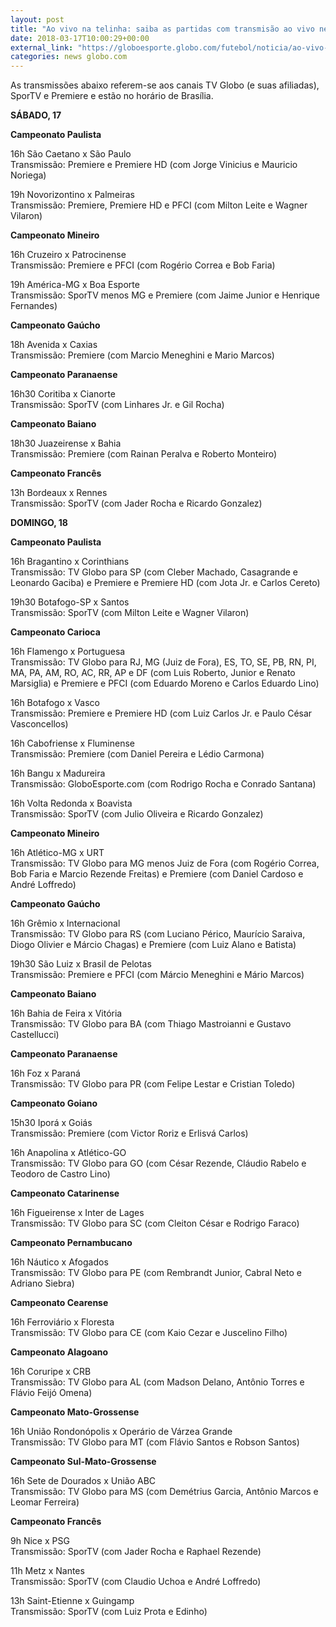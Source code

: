 ```yaml
---
layout: post
title: "Ao vivo na telinha: saiba as partidas com transmisão ao vivo neste fim de semana"
date: 2018-03-17T10:00:29+00:00
external_link: "https://globoesporte.globo.com/futebol/noticia/ao-vivo-na-telinha-saiba-as-partidas-com-transmissao-ao-vivo-neste-fim-de-semana.ghtml"
categories: news globo.com
---
```

 
 
 

 
 
 
 

As transmissões abaixo referem-se aos canais TV Globo (e suas afiliadas), SporTV e Premiere e estão no horário de Brasília.

 
 
 

**SÁBADO, 17**

 
 
 

**Campeonato Paulista**

 
 
 

16h São Caetano x São Paulo  
Transmissão: Premiere e Premiere HD (com Jorge Vinicius e Mauricio Noriega)

 
 
 

19h Novorizontino x Palmeiras  
Transmissão: Premiere, Premiere HD e PFCI (com Milton Leite e Wagner Vilaron)

 
 
 

**Campeonato Mineiro**

 
 
 

16h Cruzeiro x Patrocinense  
Transmissão: Premiere e PFCI (com Rogério Correa e Bob Faria)

 
 
 

19h América-MG x Boa Esporte  
Transmissão: SporTV menos MG e Premiere (com Jaime Junior e Henrique Fernandes)

 
 
 

**Campeonato Gaúcho**

 
 
 

18h Avenida x Caxias  
Transmissão: Premiere (com Marcio Meneghini e Mario Marcos)

 
 
 

**Campeonato Paranaense**

 
 
 

16h30 Coritiba x Cianorte  
Transmissão: SporTV (com Linhares Jr. e Gil Rocha)

 
 
 

**Campeonato Baiano**

 
 
 

18h30 Juazeirense x Bahia  
Transmissão: Premiere (com Rainan Peralva e Roberto Monteiro)

 
 
 

**Campeonato Francês**

 
 
 

13h Bordeaux x Rennes  
Transmissão: SporTV (com Jader Rocha e Ricardo Gonzalez)

 
 
 

**DOMINGO, 18**

 
 
 

**Campeonato Paulista**

 
 
 

16h Bragantino x Corinthians  
Transmissão: TV Globo para SP (com Cleber Machado, Casagrande e Leonardo Gaciba) e Premiere e Premiere HD (com Jota Jr. e Carlos Cereto)

 
 
 

19h30 Botafogo-SP x Santos  
Transmissão: SporTV (com Milton Leite e Wagner Vilaron)

 
 
 

**Campeonato Carioca**

 
 
 

16h Flamengo x Portuguesa  
Transmissão: TV Globo para RJ, MG (Juiz de Fora), ES, TO, SE, PB, RN, PI, MA, PA, AM, RO, AC, RR, AP e DF (com Luis Roberto, Junior e Renato Marsiglia) e Premiere e PFCI (com Eduardo Moreno e Carlos Eduardo Lino)

 
 
 

16h Botafogo x Vasco  
Transmissão: Premiere e Premiere HD (com Luiz Carlos Jr. e Paulo César Vasconcellos)

 
 
 

16h Cabofriense x Fluminense  
Transmissão: Premiere (com Daniel Pereira e Lédio Carmona)

 
 
 

16h Bangu x Madureira  
Transmissão: GloboEsporte.com (com Rodrigo Rocha e Conrado Santana)

 
 
 

16h Volta Redonda x Boavista  
Transmissão: SporTV (com Julio Oliveira e Ricardo Gonzalez)

 
 
 

**Campeonato Mineiro**

 
 
 

16h Atlético-MG x URT  
Transmissão: TV Globo para MG menos Juiz de Fora (com Rogério Correa, Bob Faria e Marcio Rezende Freitas) e Premiere (com Daniel Cardoso e André Loffredo)

 
 
 

 
 
 

**Campeonato Gaúcho**

 
 
 

16h Grêmio x Internacional  
Transmissão: TV Globo para RS (com Luciano Périco, Maurício Saraiva, Diogo Olivier e Márcio Chagas) e Premiere (com Luiz Alano e Batista)

 
 
 

19h30 São Luiz x Brasil de Pelotas  
Transmissão: Premiere e PFCI (com Márcio Meneghini e Mário Marcos)

 
 
 

**Campeonato Baiano**

 
 
 

16h Bahia de Feira x Vitória  
Transmissão: TV Globo para BA (com Thiago Mastroianni e Gustavo Castellucci)

 
 
 

**Campeonato Paranaense**

 
 
 

16h Foz x Paraná  
Transmissão: TV Globo para PR (com Felipe Lestar e Cristian Toledo)

 
 
 

**Campeonato Goiano**

 
 
 

15h30 Iporá x Goiás  
Transmissão: Premiere (com Victor Roriz e Erlisvá Carlos)

 
 
 

16h Anapolina x Atlético-GO  
Transmissão: TV Globo para GO (com César Rezende, Cláudio Rabelo e Teodoro de Castro Lino)

 
 
 

**Campeonato Catarinense**

 
 
 

16h Figueirense x Inter de Lages  
Transmissão: TV Globo para SC (com Cleiton César e Rodrigo Faraco)

 
 
 

**Campeonato Pernambucano**

 
 
 

16h Náutico x Afogados  
Transmissão: TV Globo para PE (com Rembrandt Junior, Cabral Neto e Adriano Siebra)

 
 
 

**Campeonato Cearense**

 
 
 

16h Ferroviário x Floresta  
Transmissão: TV Globo para CE (com Kaio Cezar e Juscelino Filho)

 
 
 

**Campeonato Alagoano**

 
 
 

16h Coruripe x CRB  
Transmissão: TV Globo para AL (com Madson Delano, Antônio Torres e Flávio Feijó Omena)

 
 
 

**Campeonato Mato-Grossense**

 
 
 

16h União Rondonópolis x Operário de Várzea Grande  
Transmissão: TV Globo para MT (com Flávio Santos e Robson Santos)

 
 
 

**Campeonato Sul-Mato-Grossense**

 
 
 

16h Sete de Dourados x União ABC   
Transmissão: TV Globo para MS (com Demétrius Garcia, Antônio Marcos e Leomar Ferreira)

 
 
 

**Campeonato Francês**

 
 
 

9h Nice x PSG  
Transmissão: SporTV (com Jader Rocha e Raphael Rezende)

 
 
 

11h Metz x Nantes   
Transmissão: SporTV (com Claudio Uchoa e André Loffredo)

 
 
 
 

13h Saint-Etienne x Guingamp  
Transmissão: SporTV (com Luiz Prota e Edinho)

 
 
 
